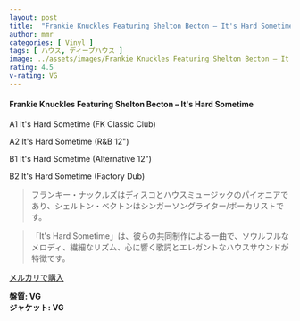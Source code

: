 ```yaml
---
layout: post
title:  "Frankie Knuckles Featuring Shelton Becton – It's Hard Sometime"
author: mmr
categories: [ Vinyl ]
tags: [ ハウス, ディープハウス ]
image: ../assets/images/Frankie Knuckles Featuring Shelton Becton – It's Hard Sometime.jpg
rating: 4.5
v-rating: VG
---
```


#### Frankie Knuckles Featuring Shelton Becton – It's Hard Sometime

A1  It's Hard Sometime (FK Classic Club)

A2  It's Hard Sometime (R&B 12")

B1  It's Hard Sometime (Alternative 12")

B2  It's Hard Sometime (Factory Dub)

> フランキー・ナックルズはディスコとハウスミュージックのパイオニアであり、シェルトン・ベクトンはシンガーソングライター/ボーカリストです。

> 「It's Hard Sometime」は、彼らの共同制作による一曲で、ソウルフルなメロディ、繊細なリズム、心に響く歌詞とエレガントなハウスサウンドが特徴です。


[メルカリで購入](https://jp.mercari.com/item/m27871104265)


<div class="mt-4 mb-4 d-flex align-items-center">
<strong class="mr-1">盤質: VG</strong>
</div>
<div class="mt-4 mb-4 d-flex align-items-center">
<strong class="mr-1">ジャケット: VG</strong>
</div>